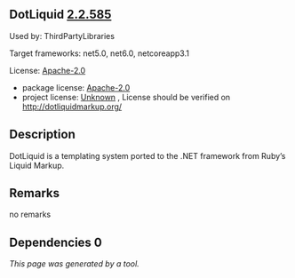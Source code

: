 DotLiquid [2.2.585](https://www.nuget.org/packages/DotLiquid/2.2.585)
--------------------

Used by: ThirdPartyLibraries

Target frameworks: net5.0, net6.0, netcoreapp3.1

License: [Apache-2.0](../../../../licenses/apache-2.0) 

- package license: [Apache-2.0](http://www.apache.org/licenses/LICENSE-2.0) 
- project license: [Unknown](http://dotliquidmarkup.org/) , License should be verified on http://dotliquidmarkup.org/

Description
-----------
DotLiquid is a templating system ported to the .NET framework from Ruby’s Liquid Markup.

Remarks
-----------
no remarks


Dependencies 0
-----------


*This page was generated by a tool.*